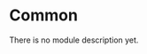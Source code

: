 <!-- doxy
\page refCommon Module 'Common'
/doxy -->

# Common

There is no module description yet.

<!-- doxy
This module contains the following submodules:

* \subpage refCommonConstants
* \subpage refCommonFieldMacros
* \subpage refCommonMathUtils
* \subpage refCommonSimConfig
* \subpage refCommonTopologies
* \subpage refCommonTypes
* \subpage refCommonUtils
* \subpage refCommonmaps
/doxy -->
